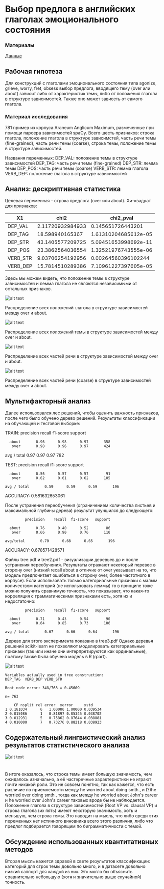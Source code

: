 # Выбор предлога в английских глаголах эмоционального состояния

### Материалы
<a href="github.com/sasha-pivovarov/CxG/tagged2.csv"> Данные </a>

## Рабочая гипотеза

Для конструкций с глаголами эмоционального состояния типа agonize, grieve, worry, fret, obsess выбор предлога, вводящего тему (over или about) зависит либо от характеристик темы, либо от положения глагола в структуре зависимостей. Также оно может зависеть от самого глагола.

### Материал исследования
781 пример из корпуса Araneum Anglicum Maximum, размеченные при помощи парсера зависимостей spaCy. Всего шесть признаков: строка глагола, положение глагола в структуре зависимстей, часть речи темы (fine-grained), часть речи темы (coarse), строка темы, положение темы в структуре зависимостей.

Названия переменных:
DEP_VAL: положение темы в структуре зависимостей
DEP_TAG: часть речи темы (fine-grained)
DEP_STR: лемма темы
DEP_POS: часть речи темы (coarse)
VERB_STR: лемма глагола
VERB_DEP: положение глагола в структуре зависимостей

## Анализ: дескриптивная статистика
Целевая переменная - строка предлога (over или about). Хи-квадрат для признаков:

X1        |  chi2              |  chi2_pval
----------|--------------------|----------------------
DEP_VAL   |  2.11720932984933  |  0.145651726443201
DEP_TAG   |  18.598940165367   |  1.61310204685612e-05
DEP_STR   |  43.1405577209725  |  5.09451653998692e-11
DEP_POS   |  23.3862564036554  |  1.32521976743555e-06
VERB_STR  |  9.03706254192956  |  0.00264560396102244
VERB_DEP  |  15.7814510289386  |  7.10961227397605e-05

Здесь мы можем видеть, что положение темы в структуре зависимостей и лемма глагола не являются независимыми от остальных признаков.

![alt text](https://i.imgur.com/Y4bi3tZ.png "Verb dependency structure tag")

Распределение всех положений глагола в структуре зависимостей между over и about.

![alt text](https://i.imgur.com/MGH32Nu.png "Theme dependency structure tag")

Распределение всех положений темы в структуре зависимостей между over и about.

![alt text](https://i.imgur.com/Ysq6ab0.png "Theme POS tag (fine-grained)")

Распределение всех частей речи в структуре зависимостей между over и about.

![alt text](https://i.imgur.com/N030wFz.png "Theme POS tag (coarse)")

Распределение всех частей речи (coarse) в структуре зависимостей между over и about.

## Мультифакторный анализ
Далее использовался лес решений, чтобы оценить важность признаков, после чего было обучено дерево решений. Результаты классификации на обучающей и тестовой выборке:

TRAIN:
             precision    recall  f1-score   support

      about       0.96      0.98      0.97       358
       over       0.98      0.96      0.97       424

avg / total       0.97      0.97      0.97       782

TEST:
             precision    recall  f1-score   support

      about       0.56      0.57      0.57        91
       over       0.62      0.61      0.62       105

    avg / total       0.59      0.59      0.59       196

ACCURACY: 0.581632653061

После устранения переобучения (ограничением количества листьев и максимальной глубины дерева) результат улучшился до следующего:

             precision    recall  f1-score   support

      about       0.76      0.40      0.52        86
       over       0.66      0.90      0.76       110

    avg/total       0.70      0.68      0.65       196

ACCURACY: 0.678571428571

Файлы tree.pdf и tree2.pdf - визуализации деревьев до и после устранения переобучения. 
Результаты отражают некоторый перевес в сторону over (низкий recall about в отличие от over указывает на то, что модель предпочитает ошибаться в сторону over, более частотного в корпусе).
Если использовать только категориальные признаки с малым количеством категорий (не использовать леммы) то в принципе тоже можно получить сравнимую точность, что показывает, что какая-то корреляция с грамматическими признаками есть, хотя их и недостаточно:

             precision    recall  f1-score   support

      about       0.71      0.43      0.54        90
       over       0.64      0.85      0.73       106

    avg / total       0.67      0.66      0.64       196
    
Дерево для этого эксперимента показано в tree3.pdf
Однако деревья решений scikit-learn не похволяют моделировать категориальные признаки (так или иначе они интерпретируются как ординальные), поэтому также была обучена модель в R (rpart).

![alt text](https://i.imgur.com/6egbA3n.png "R tree graph")
    
    
    Variables actually used in tree construction:
    DEP_TAG  VERB_DEP VERB_STR

    Root node error: 348/763 = 0.45609

    n= 763 

        CP nsplit rel error  xerror     xstd
    1 0.181034      0   1.00000 1.00000 0.039534
    2 0.015086      1   0.81897 0.85345 0.038702
    3 0.012931      5   0.75862 0.87644 0.038881
    4 0.010000      7   0.73276 0.88218 0.038923


## Содержательный лингвистический анализ результатов статистического анализа
![alt text](https://i.imgur.com/JQfQcL2.png "Feature importances in the same order as on table")
#
В итоге оказалось, что строка темы имеет большую значимость, чем ожидалось изначально, а её частеречные характеристики не играют почти никакой роли. Это не совсем понятно, так как кажется, что есть различие по приемлемости между he worried about doing smth., и (?)he worried over doing smth., тогда как между he worried about John's career и he worried over John's career таковых вроде бы не наблюдается. Положение глагола в структуре зависимостей (Root VP vs. clausal VP) и строка глагола (их пять) имеют некоторую значимость, хоть и меньшую, чем строка темы. Это наводит на мысль, что либо среди этих переменных нет истинного виновника всего этого различия, либо что предлог подбирается говорящим по биграмматичности с темой.  

## Обсуждение использованных квантитативных методов
Вторая мысль кажется здравой в свете результатов классификации: категорий для строк темы довольно много, и в датасете довольно низкий саппорт для каждой из них. Это могло бы объяснить сравнительно небольшую (хотя и значительно выше случайной) точность.
